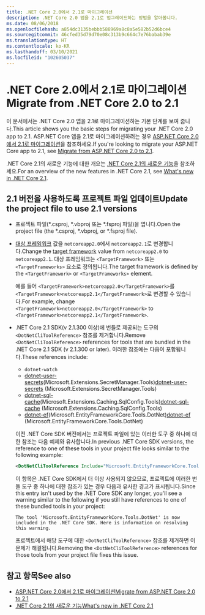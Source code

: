 ```yaml
---
title: .NET Core 2.0에서 2.1로 마이그레이션
description: .NET Core 2.0 앱을 2.1로 업그레이드하는 방법을 알아봅니다.
ms.date: 08/06/2018
ms.openlocfilehash: a854dc3135bebbb588969a8c8a5e582b52d6bce4
ms.sourcegitcommit: 46cfed35d79d70e08c313b9c664c7e76babab39e
ms.translationtype: HT
ms.contentlocale: ko-KR
ms.lasthandoff: 03/10/2021
ms.locfileid: "102605037"
---
```

# <a name="migrate-from-net-core-20-to-21"></a><span data-ttu-id="5fb51-103">.NET Core 2.0에서 2.1로 마이그레이션</span><span class="sxs-lookup"><span data-stu-id="5fb51-103">Migrate from .NET Core 2.0 to 2.1</span></span>

<span data-ttu-id="5fb51-104">이 문서에서는 .NET Core 2.0 앱을 2.1로 마이그레이션하는 기본 단계를 보여 줍니다.</span><span class="sxs-lookup"><span data-stu-id="5fb51-104">This article shows you the basic steps for migrating your .NET Core 2.0 app to 2.1.</span></span> <span data-ttu-id="5fb51-105">ASP.NET Core 앱을 2.1로 마이그레이션하려는 경우 [ASP.NET Core 2.0에서 2.1로 마이그레이션](/aspnet/core/migration/20_21)을 참조하세요.</span><span class="sxs-lookup"><span data-stu-id="5fb51-105">If you're looking to migrate your ASP.NET Core app to 2.1, see [Migrate from ASP.NET Core 2.0 to 2.1](/aspnet/core/migration/20_21).</span></span>

<span data-ttu-id="5fb51-106">.NET Core 2.1의 새로운 기능에 대한 개요는 [.NET Core 2.1의 새로운 기능](../whats-new/dotnet-core-2-1.md)을 참조하세요.</span><span class="sxs-lookup"><span data-stu-id="5fb51-106">For an overview of the new features in .NET Core 2.1, see [What's new in .NET Core 2.1](../whats-new/dotnet-core-2-1.md).</span></span>

## <a name="update-the-project-file-to-use-21-versions"></a><span data-ttu-id="5fb51-107">2.1 버전을 사용하도록 프로젝트 파일 업데이트</span><span class="sxs-lookup"><span data-stu-id="5fb51-107">Update the project file to use 2.1 versions</span></span>

- <span data-ttu-id="5fb51-108">프로젝트 파일(\*.csproj, \*.vbproj 또는 \*.fsproj 파일)을 엽니다.</span><span class="sxs-lookup"><span data-stu-id="5fb51-108">Open the project file (the \*.csproj, \*.vbproj, or \*.fsproj file).</span></span>

- <span data-ttu-id="5fb51-109">[대상 프레임워크](../../standard/frameworks.md) 값을 `netcoreapp2.0`에서 `netcoreapp2.1`로 변경합니다.</span><span class="sxs-lookup"><span data-stu-id="5fb51-109">Change the [target framework](../../standard/frameworks.md) value from `netcoreapp2.0` to `netcoreapp2.1`.</span></span> <span data-ttu-id="5fb51-110">대상 프레임워크는 `<TargetFramework>` 또는 `<TargetFrameworks>` 요소로 정의됩니다.</span><span class="sxs-lookup"><span data-stu-id="5fb51-110">The target framework is defined by the `<TargetFramework>` or `<TargetFrameworks>` element.</span></span>

  <span data-ttu-id="5fb51-111">예를 들어 `<TargetFramework>netcoreapp2.0</TargetFramework>`를 `<TargetFramework>netcoreapp2.1</TargetFramework>`로 변경할 수 있습니다.</span><span class="sxs-lookup"><span data-stu-id="5fb51-111">For example, change `<TargetFramework>netcoreapp2.0</TargetFramework>` to `<TargetFramework>netcoreapp2.1</TargetFramework>`.</span></span>

- <span data-ttu-id="5fb51-112">.NET Core 2.1 SDK(v 2.1.300 이상)에 번들로 제공되는 도구의 `<DotNetCliToolReference>` 참조를 제거합니다.</span><span class="sxs-lookup"><span data-stu-id="5fb51-112">Remove `<DotNetCliToolReference>` references for tools that are bundled in the .NET Core 2.1 SDK (v 2.1.300 or later).</span></span> <span data-ttu-id="5fb51-113">이러한 참조에는 다음이 포함됩니다.</span><span class="sxs-lookup"><span data-stu-id="5fb51-113">These references include:</span></span>

  - `dotnet-watch`
  - <span data-ttu-id="5fb51-114">[dotnet-user-secrets](https://github.com/dotnet/aspnetcore/blob/master/src/Tools/dotnet-user-secrets/README.md)(Microsoft.Extensions.SecretManager.Tools)</span><span class="sxs-lookup"><span data-stu-id="5fb51-114">[dotnet-user-secrets](https://github.com/dotnet/aspnetcore/blob/master/src/Tools/dotnet-user-secrets/README.md) (Microsoft.Extensions.SecretManager.Tools)</span></span>
  - <span data-ttu-id="5fb51-115">[dotnet-sql-cache](https://github.com/dotnet/aspnetcore/blob/master/src/Tools/dotnet-sql-cache/README.md)(Microsoft.Extensions.Caching.SqlConfig.Tools)</span><span class="sxs-lookup"><span data-stu-id="5fb51-115">[dotnet-sql-cache](https://github.com/dotnet/aspnetcore/blob/master/src/Tools/dotnet-sql-cache/README.md) (Microsoft.Extensions.Caching.SqlConfig.Tools)</span></span>
  - <span data-ttu-id="5fb51-116">[dotnet-ef](/ef/core/miscellaneous/cli/dotnet)(Microsoft.EntityFrameworkCore.Tools.DotNet)</span><span class="sxs-lookup"><span data-stu-id="5fb51-116">[dotnet-ef](/ef/core/miscellaneous/cli/dotnet) (Microsoft.EntityFrameworkCore.Tools.DotNet)</span></span>
  
  <span data-ttu-id="5fb51-117">이전 .NET Core SDK 버전에서는 프로젝트 파일에 있는 이러한 도구 중 하나에 대한 참조는 다음 예제와 유사합니다.</span><span class="sxs-lookup"><span data-stu-id="5fb51-117">In previous .NET Core SDK versions, the reference to one of these tools in your project file looks similar to the following example:</span></span>

  ```xml
  <DotNetCliToolReference Include="Microsoft.EntityFrameworkCore.Tools.DotNet" Version="2.0.0" />
  ```

  <span data-ttu-id="5fb51-118">이 항목은 .NET Core SDK에서 더 이상 사용되지 않으므로, 프로젝트에 이러한 번들 도구 중 하나에 대한 참조가 있는 경우 다음과 유사한 경고가 표시됩니다.</span><span class="sxs-lookup"><span data-stu-id="5fb51-118">Since this entry isn't used by the .NET Core SDK any longer, you'll see a warning similar to the following if you still have references to one of these bundled tools in your project:</span></span>
  
  `The tool 'Microsoft.EntityFrameworkCore.Tools.DotNet' is now included in the .NET Core SDK. Here is information on resolving this warning.`
  
  <span data-ttu-id="5fb51-119">프로젝트에서 해당 도구에 대한 `<DotNetCliToolReference>` 참조를 제거하면 이 문제가 해결됩니다.</span><span class="sxs-lookup"><span data-stu-id="5fb51-119">Removing the `<DotNetCliToolReference>` references for those tools from your project file fixes this issue.</span></span>

## <a name="see-also"></a><span data-ttu-id="5fb51-120">참고 항목</span><span class="sxs-lookup"><span data-stu-id="5fb51-120">See also</span></span>

- [<span data-ttu-id="5fb51-121">ASP.NET Core 2.0에서 2.1로 마이그레이션</span><span class="sxs-lookup"><span data-stu-id="5fb51-121">Migrate from ASP.NET Core 2.0 to 2.1</span></span>](/aspnet/core/migration/20_21)
- [<span data-ttu-id="5fb51-122">.NET Core 2.1의 새로운 기능</span><span class="sxs-lookup"><span data-stu-id="5fb51-122">What's new in .NET Core 2.1</span></span>](../whats-new/dotnet-core-2-1.md)
